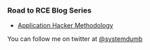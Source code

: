 ### Road to RCE Blog Series

* [Application Hacker Methodology](/application-hacker-methodology)


You can follow me on twitter at [@systemdumb](https://twitter.com/systemdumb)
